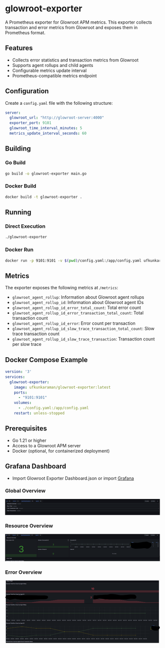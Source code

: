 # glowroot-exporter

A Prometheus exporter for Glowroot APM metrics. This exporter collects transaction and error metrics from Glowroot and exposes them in Prometheus format.

## Features

- Collects error statistics and transaction metrics from Glowroot
- Supports agent rollups and child agents
- Configurable metrics update interval
- Prometheus-compatible metrics endpoint

## Configuration

Create a `config.yaml` file with the following structure:

```yaml
server:
  glowroot_url: "http://glowroot-server:4000"
  exporter_port: 9101
  glowroot_time_interval_minutes: 5
  metrics_update_interval_seconds: 60
```

## Building

### Go Build

```bash
go build -o glowroot-exporter main.go
```

### Docker Build

```bash
docker build -t glowroot-exporter .
```

## Running

### Direct Execution

```bash
./glowroot-exporter
```

### Docker Run

```bash
docker run -p 9101:9101 -v $(pwd)/config.yaml:/app/config.yaml ufkunkaraman/glowroot-exporter:latest
```

## Metrics

The exporter exposes the following metrics at `/metrics`:

- `glowroot_agent_rollup`: Information about Glowroot agent rollups
- `glowroot_agent_rollup_id`: Information about Glowroot agent IDs
- `glowroot_agent_rollup_id_error_total_count`: Total error count
- `glowroot_agent_rollup_id_error_transaction_total_count`: Total transaction count
- `glowroot_agent_rollup_id_error`: Error count per transaction
- `glowroot_agent_rollup_id_slow_trace_transaction_total_count`: Slow trace transaction count
- `glowroot_agent_rollup_id_slow_trace_transaction`: Transaction count per slow trace

## Docker Compose Example

```yaml
version: '3'
services:
  glowroot-exporter:
    image: ufkunkaraman/glowroot-exporter:latest
    ports:
      - "9101:9101"
    volumes:
      - ./config.yaml:/app/config.yaml
    restart: unless-stopped
```

## Prerequisites

- Go 1.21 or higher
- Access to a Glowroot APM server
- Docker (optional, for containerized deployment)

## Grafana Dashboard 

- Import Glowroot Exporter Dashboard.json or import  [Grafana](https://grafana.com/grafana/dashboards/23125)

### Global Overview
![Global Overview](media/global-overview.png)

### Resource Overview
![Resource Overview](media/resource-overview.png)

### Error Overview
![Error Total](media/error-overview.png)

